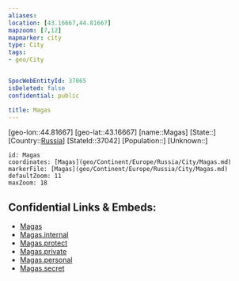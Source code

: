 ```yaml
---
aliases: 
location: [43.16667,44.81667]
mapzoom: [7,12] 
mapmarker: city 
type: City
tags:
- geo/City


SpocWebEntityId: 37065
isDeleted: false
confidential: public

title: Magas
---
```

[geo-lon::44.81667]
[geo-lat::43.16667]
[name::Magas]
[State::]
[Country::[Russia](geo/Continent/Europe/Russia.md)]
[StateId::37042]
[Population::]
[Unknown::]


```leaflet
id: Magas
coordinates: [Magas](geo/Continent/Europe/Russia/City/Magas.md)
markerFile: [Magas](geo/Continent/Europe/Russia/City/Magas.md)
defaultZoom: 11 
maxZoom: 18
```


## Confidential Links & Embeds: 
- [Magas](../../../../../../_public/geo/Continent/Europe/Russia/City/Magas.md) 
- [Magas.internal](../../../../../../_internal/geo/Continent/Europe/Russia/City/Magas.internal.md) 
- [Magas.protect](../../../../../../_protect/geo/Continent/Europe/Russia/City/Magas.protect.md) 
- [Magas.private](../../../../../../_private/geo/Continent/Europe/Russia/City/Magas.private.md) 
- [Magas.personal](../../../../../../_personal/geo/Continent/Europe/Russia/City/Magas.personal.md) 
- [Magas.secret](../../../../../../_secret/geo/Continent/Europe/Russia/City/Magas.secret.md) 
